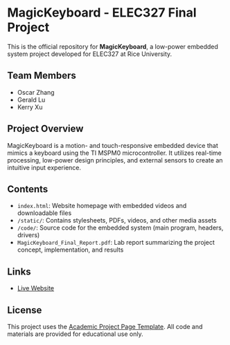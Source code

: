 # MagicKeyboard - ELEC327 Final Project

This is the official repository for **MagicKeyboard**, a low-power embedded system project developed for ELEC327 at Rice University.

## Team Members
- Oscar Zhang  
- Gerald Lu  
- Kerry Xu

## Project Overview
MagicKeyboard is a motion- and touch-responsive embedded device that mimics a keyboard using the TI MSPM0 microcontroller. It utilizes real-time processing, low-power design principles, and external sensors to create an intuitive input experience.

## Contents
- `index.html`: Website homepage with embedded videos and downloadable files
- `/static/`: Contains stylesheets, PDFs, videos, and other media assets
- `/code/`: Source code for the embedded system (main program, headers, drivers)
- `MagicKeyboard_Final_Report.pdf`: Lab report summarizing the project concept, implementation, and results

## Links
- [Live Website](https://oscarzhang235.github.io/ELEC327-Final-Project1/)

## License
This project uses the [Academic Project Page Template](https://github.com/eliahuhorwitz/Academic-project-page-template). All code and materials are provided for educational use only.

